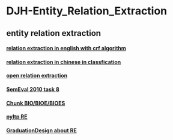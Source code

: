 # DJH-Entity_Relation_Extraction
entity relation extraction
---
#### [relation extraction in english with crf algorithm](https://github.com/jasonhavenD/DJH-RE_CRF_EN)

#### [relation extraction in chinese in classfication](https://github.com/jasonhavenD/DJH-RE_ZH_Classfication)

#### [open relation extraction](https://github.com/jasonhavenD/DJH-OpenRE)

#### [SemEval 2010 task 8](https://github.com/jasonhavenD/DJH-SemEval2010_task8)

#### [Chunk BIO/BIOE/BIOES](https://github.com/jasonhavenD/DJH-Chunking-Encoding-Algorithm)

#### [pyltp RE](https://github.com/jasonhavenD/DJH-pyltp)

#### [GraduationDesign about RE](https://github.com/jasonhavenD/DJH-GraduationDesign)
